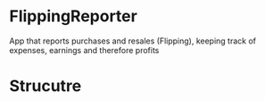 # FlippingReporter
App that reports purchases and resales (Flipping), keeping track of expenses, earnings and therefore profits

# Strucutre
